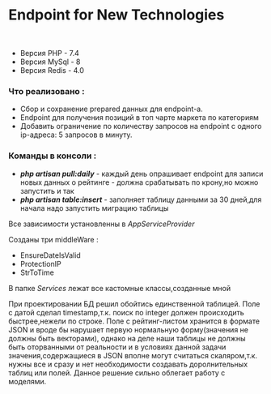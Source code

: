 <h1>
    Endpoint for New Technologies
</h1>
<br>
<ul>
    <li>
        Версия PHP - 7.4
    </li>
    <li>
        Версия MySql - 8
    </li>
    <li>
        Версия Redis - 4.0
    </li>
</ul>
<h3>Что реализовано : </h3>
<ul>
    <li>
        Сбор и сохранение prepared данных для endpoint-а.
    </li>
    <li>
        Endpoint для получения позиций в топ чарте маркета по категориям
    </li>
    <li>
        Добавить ограничение по количеству запросов на endpoint с одного ip-адреса: 5 запросов в минуту.
    </li>
</ul>
<h3>
  Команды в консоли : 
</h3>
<ul>
    <li><i><b>php artisan pull:daily</b></i> - каждый день опрашивает endpoint
     для записи новых данных о рейтинге - должна срабатывать по крону,но можно запустить и так </li>
    <li><i><b>php artisan table:insert</b></i> - заполняет таблицу данными за 30 дней,для начала надо запустить миграцию таблицы </li>
</ul>
    <p>
    Все зависимости установленны в <i>AppServiceProvider</i>
    </p>
<p>
Созданы три middleWare :
    <ul>
        <li>
            EnsureDateIsValid
        </li>
        <li>
            ProtectionIP
        </li>
        <li>
           StrToTime
        </li>
    </ul>
</p>
<p>
    В папке <i>Services</i> лежат все кастомные классы,созданные мной
</p>
<p>
   При проектировании БД решил обойтись единственной таблицей.
   Поле с датой сделал timestamp,т.к. поиск по integer должен происходить быстрее,нежели по строке.
   Поле с рейтинг-листом хранится в формате JSON и вроде бы нарушает первую нормальную форму(значения не должны быть векторами),
   однако на деле наши таблицы не должны быть оторванными от реальности и в условиях данной задачи значения,содержащиеся в 
   JSON вполне могут считаться скаляром,т.к. нужны все и сразу и нет необходимости создавать доролнительных таблиц или полей.
   Данное решение сильно облегает работу с моделями. 
</p>




